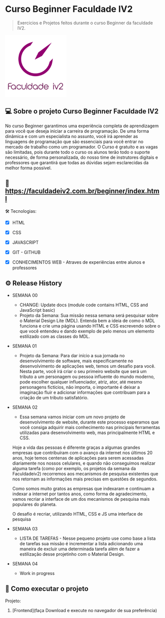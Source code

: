 # Curso Beginner Faculdade IV2
> Exercicios e Projetos feitos durante o curso Beginner da faculdade IV2.

<img src="logo2-sem-fundo-frase.png" width="200" height="200" alt="Logo Faculdade IV2" />

## 💻 Sobre o projeto Curso Beginner Faculdade IV2

No curso Beginner garantimos uma experiência completa de aprendizagem para você que deseja iniciar a carreira de programação. De uma forma dinâmica e com um especialista no assunto, você irá aprender as linguagens de programação que são essenciais para você entrar no mercado de trabalho como um programador. O Curso é gratuito e as vagas são limitadas, pois durante todo o curso os alunos terão todo o suporte necessário, de forma personalizada, do nosso time de instrutores digitais e professores que garantirá que todas as dúvidas sejam esclarecidas da melhor forma possível.

## 📝 https://faculdadeiv2.com.br/beginner/index.html


🛠 Tecnologias:
- [x] HTML
- [x] CSS
- [x] JAVASCRIPT
- [x] GIT - GITHUB
- [x] CONHECIMENTOS WEB - Atraves de experiências entre alunos e professores

    

## ⚙️ Release History

* SEMANA 00
    * CHANGE: Update docs (module code contains HTML, CSS and JavaScript basic)
    * Projeto da Semana: Sua missão nessa semana será pesquisar sobre o Material Design Lite (MDL).
        Entenda bem a ideia de como o MDL funciona e crie uma página usando HTML e CSS escrevendo sobre o que você entendeu e dando exemplo de pelo menos um elemento estilizado com as classes do MDL.
* SEMANA 01
    * Projeto da Semana: Para dar início a sua jornada no desenvolvimento de software, mais especificamente no desenvolvimento de aplicações web, temos um desafio para você. Nesta parte, você irá criar o seu primeiro website que será um tributo a um personagem ou pessoa influente do mundo moderno, pode escolher qualquer influenciador, atriz, ator, até mesmo personagens fictícios, não importa, o importante é deixar a imaginação fluir e adicionar informações que contribuam para a criação de um tributo satisfatório.
* SEMANA 02
    * Essa semana vamos iniciar com um novo projeto de desenvolvimento de website, durante este processo esperamos que você consiga adquirir mais conhecimento nas principais ferramentas utilizadas para desenvolvimento web, mas principalmente HTML e CSS.

    Hoje a vida das pessoas é diferente graças a algumas grandes empresas que contribuíram com o avanço da internet nos últimos 20 anos, hoje temos centenas de aplicações para serem acessadas diariamente nos nossos celulares, e quando não conseguimos realizar alguma tarefa (como por exemplo, os projetos da semana da Faculdadeiv2) recorremos aos mecanismos de pesquisa existentes que nos retornam as informações mais precisas em questões de segundos.

    Como somos muito gratos as empresas que indexaram e continuam a indexar a internet por tantos anos, como forma de agradecimento, vamos recriar a interface de um dos mecanismos de pesquisa mais populares do planeta.

    O desafio é recriar, utilizando HTML, CSS e JS uma interface de pesquisa
* SEMANA 03
    * LISTA DE TAREFAS - Nesse pequeno projeto use como base a lista de tarefas sua missão é incrementar a lista adicionando uma maneira de excluir uma determinada tarefa além de fazer a estilização desse projetinho com o Material Design.
* SEMANA 04
    * Work in progress

## 🚀 Como executar o projeto

Projeto:
1. [Frontend](faça Download e execute no navegador de sua preferência) 


<!--

[![NPM Version][npm-image]][npm-url]
[![Build Status][travis-image]][travis-url]
[![Downloads Stats][npm-downloads]][npm-url]

One to two paragraph statement about your product and what it does.

![](header.png)

## Installation

OS X & Linux:

```sh
npm install my-crazy-module --save
```

Windows:

```sh
edit autoexec.bat
```

## Usage example

A few motivating and useful examples of how your product can be used. Spice this up with code blocks and potentially more screenshots.

_For more examples and usage, please refer to the [Wiki][wiki]._

## Development setup

Describe how to install all development dependencies and how to run an automated test-suite of some kind. Potentially do this for multiple platforms.

```sh
make install
npm test
```



## Meta

Your Name – [@YourTwitter](https://twitter.com/dbader_org) – YourEmail@example.com

Distributed under the XYZ license. See ``LICENSE`` for more information.

[https://github.com/yourname/github-link](https://github.com/dbader/)

## Contributing

1. Fork it (<https://github.com/yourname/yourproject/fork>)
2. Create your feature branch (`git checkout -b feature/fooBar`)
3. Commit your changes (`git commit -am 'Add some fooBar'`)
4. Push to the branch (`git push origin feature/fooBar`)
5. Create a new Pull Request

<!-- Markdown link & img dfn's --
[npm-image]: https://img.shields.io/npm/v/datadog-metrics.svg?style=flat-square
[npm-url]: https://npmjs.org/package/datadog-metrics
[npm-downloads]: https://img.shields.io/npm/dm/datadog-metrics.svg?style=flat-square
[travis-image]: https://img.shields.io/travis/dbader/node-datadog-metrics/master.svg?style=flat-square
[travis-url]: https://travis-ci.org/dbader/node-datadog-metrics
[wiki]: https://github.com/yourname/yourproject/wiki

-->
